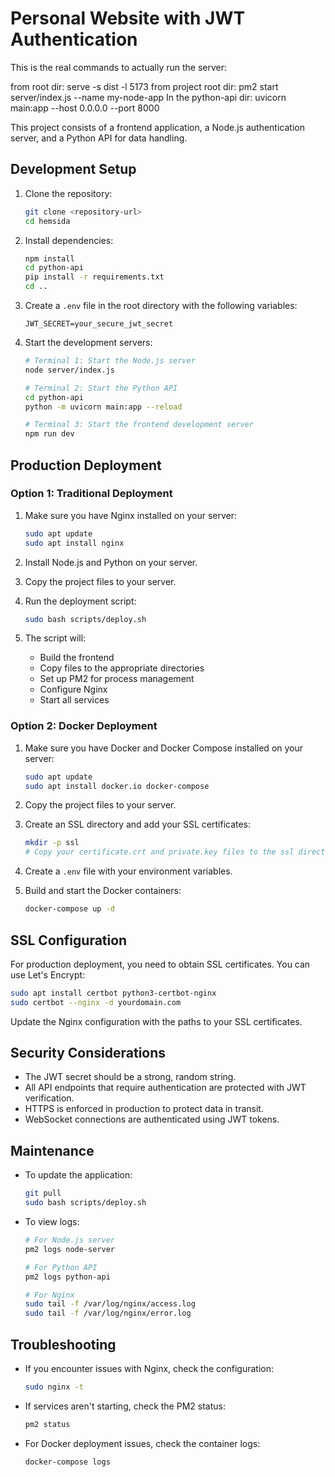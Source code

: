 # Personal Website with JWT Authentication


This is the real commands to actually run the server:

from root dir:
serve -s dist -l 5173
from project root dir:
pm2 start server/index.js --name my-node-app
In the python-api dir:
uvicorn main:app --host 0.0.0.0 --port 8000


This project consists of a frontend application, a Node.js authentication server, and a Python API for data handling.

## Development Setup

1. Clone the repository:
   ```bash
   git clone <repository-url>
   cd hemsida
   ```

2. Install dependencies:
   ```bash
   npm install
   cd python-api
   pip install -r requirements.txt
   cd ..
   ```

3. Create a `.env` file in the root directory with the following variables:
   ```
   JWT_SECRET=your_secure_jwt_secret
   ```

4. Start the development servers:
   ```bash
   # Terminal 1: Start the Node.js server
   node server/index.js
   
   # Terminal 2: Start the Python API
   cd python-api
   python -m uvicorn main:app --reload
   
   # Terminal 3: Start the frontend development server
   npm run dev
   ```

## Production Deployment

### Option 1: Traditional Deployment

1. Make sure you have Nginx installed on your server:
   ```bash
   sudo apt update
   sudo apt install nginx
   ```

2. Install Node.js and Python on your server.

3. Copy the project files to your server.

4. Run the deployment script:
   ```bash
   sudo bash scripts/deploy.sh
   ```

5. The script will:
   - Build the frontend
   - Copy files to the appropriate directories
   - Set up PM2 for process management
   - Configure Nginx
   - Start all services

### Option 2: Docker Deployment

1. Make sure you have Docker and Docker Compose installed on your server:
   ```bash
   sudo apt update
   sudo apt install docker.io docker-compose
   ```

2. Copy the project files to your server.

3. Create an SSL directory and add your SSL certificates:
   ```bash
   mkdir -p ssl
   # Copy your certificate.crt and private.key files to the ssl directory
   ```

4. Create a `.env` file with your environment variables.

5. Build and start the Docker containers:
   ```bash
   docker-compose up -d
   ```

## SSL Configuration

For production deployment, you need to obtain SSL certificates. You can use Let's Encrypt:

```bash
sudo apt install certbot python3-certbot-nginx
sudo certbot --nginx -d yourdomain.com
```

Update the Nginx configuration with the paths to your SSL certificates.

## Security Considerations

- The JWT secret should be a strong, random string.
- All API endpoints that require authentication are protected with JWT verification.
- HTTPS is enforced in production to protect data in transit.
- WebSocket connections are authenticated using JWT tokens.

## Maintenance

- To update the application:
  ```bash
  git pull
  sudo bash scripts/deploy.sh
  ```

- To view logs:
  ```bash
  # For Node.js server
  pm2 logs node-server
  
  # For Python API
  pm2 logs python-api
  
  # For Nginx
  sudo tail -f /var/log/nginx/access.log
  sudo tail -f /var/log/nginx/error.log
  ```

## Troubleshooting

- If you encounter issues with Nginx, check the configuration:
  ```bash
  sudo nginx -t
  ```

- If services aren't starting, check the PM2 status:
  ```bash
  pm2 status
  ```

- For Docker deployment issues, check the container logs:
  ```bash
  docker-compose logs
  ```



